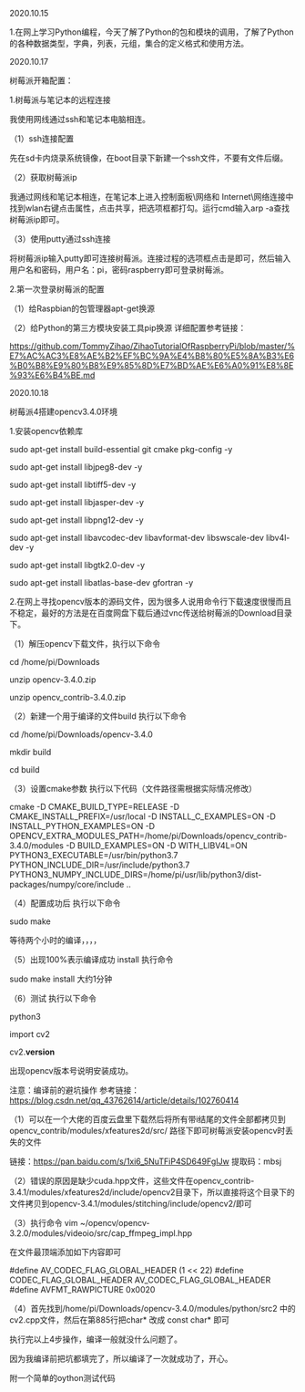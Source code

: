 2020.10.15

1.在网上学习Python编程，今天了解了Python的包和模块的调用，了解了Python的各种数据类型，字典，列表，元组，集合的定义格式和使用方法。


2020.10.17

树莓派开箱配置：

1.树莓派与笔记本的远程连接

我使用网线通过ssh和笔记本电脑相连。

（1）ssh连接配置

先在sd卡内烧录系统镜像，在boot目录下新建一个ssh文件，不要有文件后缀。

（2）获取树莓派ip

我通过网线和笔记本相连，在笔记本上进入控制面板\网络和 Internet\网络连接中找到wlan右键点击属性，点击共享，把选项框都打勾。运行cmd输入arp -a查找树莓派ip即可。

（3）使用putty通过ssh连接

将树莓派ip输入putty即可连接树莓派。连接过程的选项框点击是即可，然后输入用户名和密码，用户名：pi，密码raspberry即可登录树莓派。

2.第一次登录树莓派的配置

（1）给Raspbian的包管理器apt-get换源

（2）给Python的第三方模块安装工具pip换源
详细配置参考链接：

https://github.com/TommyZihao/ZihaoTutorialOfRaspberryPi/blob/master/%E7%AC%AC3%E8%AE%B2%EF%BC%9A%E4%B8%80%E5%8A%B3%E6%B0%B8%E9%80%B8%E9%85%8D%E7%BD%AE%E6%A0%91%E8%8E%93%E6%B4%BE.md

2020.10.18

树莓派4搭建opencv3.4.0环境

1.安装opencv依赖库

sudo apt-get install build-essential git cmake pkg-config -y

sudo apt-get install libjpeg8-dev -y

sudo apt-get install libtiff5-dev -y

sudo apt-get install libjasper-dev -y

sudo apt-get install libpng12-dev -y

sudo apt-get install libavcodec-dev libavformat-dev libswscale-dev libv4l-dev -y

sudo apt-get install libgtk2.0-dev -y

sudo apt-get install libatlas-base-dev gfortran -y

2.在网上寻找opencv版本的源码文件，因为很多人说用命令行下载速度很慢而且不稳定，最好的方法是在百度网盘下载后通过vnc传送给树莓派的Download目录下。

（1）解压opencv下载文件，执行以下命令

cd /home/pi/Downloads

unzip opencv-3.4.0.zip

unzip opencv_contrib-3.4.0.zip

（2）新建一个用于编译的文件build 执行以下命令

cd /home/pi/Downloads/opencv-3.4.0

mkdir build

cd build

（3）设置cmake参数  执行以下代码（文件路径需根据实际情况修改）

cmake -D CMAKE_BUILD_TYPE=RELEASE -D CMAKE_INSTALL_PREFIX=/usr/local -D INSTALL_C_EXAMPLES=ON -D INSTALL_PYTHON_EXAMPLES=ON -D OPENCV_EXTRA_MODULES_PATH=/home/pi/Downloads/opencv_contrib-3.4.0/modules -D BUILD_EXAMPLES=ON -D WITH_LIBV4L=ON PYTHON3_EXECUTABLE=/usr/bin/python3.7 PYTHON_INCLUDE_DIR=/usr/include/python3.7 PYTHON3_NUMPY_INCLUDE_DIRS=/home/pi/usr/lib/python3/dist-packages/numpy/core/include ..

（4）配置成功后 执行以下命令

sudo make

等待两个小时的编译，，，，

（5）出现100%表示编译成功 install 执行命令

sudo make install 大约1分钟

（6）测试 执行以下命令

python3

import cv2

cv2.__version__

出现opencv版本号说明安装成功。

注意：编译前的避坑操作 参考链接：https://blog.csdn.net/qq_43762614/article/details/102760414

（1）可以在一个大佬的百度云盘里下载然后将所有带i结尾的文件全部都拷贝到 opencv_contrib/modules/xfeatures2d/src/ 路径下即可树莓派安装opencv时丢失的文件

链接：https://pan.baidu.com/s/1xi6_5NuTFiP4SD649FgIJw
提取码：mbsj

（2）错误的原因是缺少cuda.hpp文件，这些文件在opencv_contrib-3.4.1/modules/xfeatures2d/include/opencv2目录下，所以直接将这个目录下的文件拷贝到opencv-3.4.1/modules/stitching/include/opencv2/即可

（3）执行命令 vim ~/opencv/opencv-3.2.0/modules/videoio/src/cap_ffmpeg_impl.hpp

在文件最顶端添加如下内容即可

#define AV_CODEC_FLAG_GLOBAL_HEADER (1 << 22)
#define CODEC_FLAG_GLOBAL_HEADER AV_CODEC_FLAG_GLOBAL_HEADER
#define AVFMT_RAWPICTURE 0x0020

（4）首先找到/home/pi/Downloads/opencv-3.4.0/modules/python/src2 中的cv2.cpp文件，然后在第885行把char* 改成 const char* 即可

执行完以上4步操作，编译一般就没什么问题了。

因为我编译前把坑都填完了，所以编译了一次就成功了，开心。

附一个简单的oython测试代码









